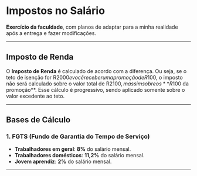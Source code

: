 # Impostos no Salário

**Exercício da faculdade**, com planos de adaptar para a minha realidade após a entrega e fazer modificações.

---

## Imposto de Renda

O **Imposto de Renda** é calculado de acordo com a diferença. Ou seja, se o teto de isenção for R$2000 e você receber uma promoção de R$100, o imposto não será calculado sobre o valor total de R$2100, mas sim sobre os **R$100 da promoção**. Esse cálculo é progressivo, sendo aplicado somente sobre o valor excedente ao teto.

---

## Bases de Cálculo

### 1. **FGTS** (Fundo de Garantia do Tempo de Serviço)

- **Trabalhadores em geral**: **8%** do salário mensal.
- **Trabalhadores domésticos**: **11,2%** do salário mensal.
- **Jovem aprendiz**: **2%** do salário mensal.

---
<!--

- **Para trabalhadores em geral**:
    - Se o salário for x, o FGTS será:
    
    FGTS = x * 0.08 
    

- **Para trabalhadores domésticos**:
    - Se o salário for y, o FGTS será:
    
    FGTS = y * 0.112
   

- **Para jovem aprendiz**:
    - Se o salário for z, o FGTS será:
  
    FGTS = z * 0.02
-->

